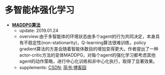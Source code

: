 # 多智能体强化学习

* [**MADDPG算法**](https://github.com/PaperCommunity/Reinforcement-Learning/tree/master/Multi-Agent/Multi-Agent%20Actor-Critic%20for%20Mixed%20Cooperative-Competitive%20Environments)
  - update: 2019.01.24
  - overview:由于多智能体的环境状态由多个agent的行为共同决定，本身具有不稳定性(non-stationarity)，Q-learning算法很难训练，policy gradient算法的方差会随着智能体数目的增加变得更大。作者提出了一种actor-critic方法的变体MADDPG，对每个agent的强化学习都考虑其他agent的动作策略，进行中心化训练和非中心化执行，取得了显著效果。
  - supplements:
  [CSDN](https://blog.csdn.net/qiusuoxiaozi/article/details/79066612);
  [简书](https://www.jianshu.com/p/99a79cd08c72);[博客园](https://www.cnblogs.com/initial-h/p/9429632.html)
